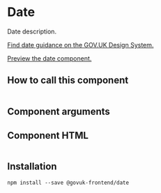 


<h1 class="govuk-u-heading-36">
Date
</h1>

<p class="govuk-u-core-24">
  Date description.
</p>

<p class="govuk-u-copy-19">
  <a href="http://www.linktodesignsystem.com/date">Find date guidance on the GOV.UK Design System.</a>
</p>


<p class="govuk-u-copy-19">
<a href="http://govuk-frontend-review.herokuapp.com/components/date/preview">Preview the date component.
</a>
</p>

  <h2 class="govuk-u-heading-24">How to call this component</h2>

  <pre><code></code></pre>

<h2 class="govuk-u-heading-24">Component arguments</h2>

<div>

  <!-- TODO: Use the table macro here and pass it component argument data -->

</div>

<h2 class="govuk-u-heading-24">Component HTML</h2>
<pre><code></code></pre>

<h2 class="govuk-u-heading-24">Installation</h2>
<pre><code>npm install --save @govuk-frontend/date</code></pre>

